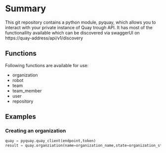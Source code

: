 # Summary
This git repository contains a python module, pyquay, which allows you to interact with your private instance of Quay trough API.
It has most of the functionallity available which can be discovered via swaggerUI on https://quay-address/api/v1/discovery

## Functions
Following functions are available for use:
- organization
- robot
- team
- team_member
- user
- repository

## Examples
### Creating an organization
```Python
quay = pyquay.quay_client(endpoint,token)
result = quay.organziation(name=organization_name,state=organization_state)
```
